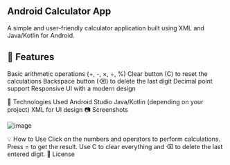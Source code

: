 
<h2>Android Calculator App</h2>
 </h4>A simple and user-friendly calculator application built using XML and Java/Kotlin for Android.</h4>

<h2>📌 Features</h2>
Basic arithmetic operations (+, -, ×, ÷, %)
Clear button (C) to reset the calculations
Backspace button (⌫) to delete the last digit
Decimal point support
Responsive UI with a modern design

🔧 Technologies Used
Android Studio
Java/Kotlin (depending on your project)
XML for UI design
📷 Screenshots


![image](https://github.com/user-attachments/assets/89d11794-4a0e-47a1-9e20-329390d3f994)


💡 How to Use
Click on the numbers and operators to perform calculations.
Press = to get the result.
Use C to clear everything and ⌫ to delete the last entered digit.
📜 License

